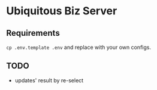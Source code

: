 # Ubiquitous Biz Server

## Requirements

`cp .env.template .env` and replace with your own configs.

## TODO

- updates' result by re-select
